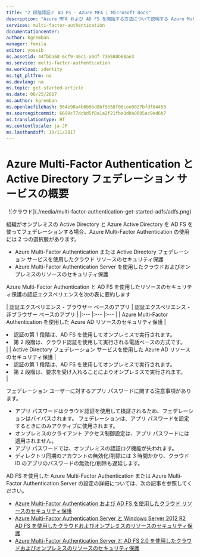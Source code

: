 ```yaml
---
title: "2 段階認証と AD FS - Azure MFA | Microsoft Docs"
description: "Azure MFA および AD FS を開始する方法について説明する Azure Multi-Factor Authentication のページです。"
services: multi-factor-authentication
documentationcenter: 
author: kgremban
manager: femila
editor: yossib
ms.assetid: 44fbba68-6cf9-46c1-a9df-736580b68ae3
ms.service: multi-factor-authentication
ms.workload: identity
ms.tgt_pltfrm: na
ms.devlang: na
ms.topic: get-started-article
ms.date: 08/25/2017
ms.author: kgremban
ms.openlocfilehash: 564e98a4b6b9bd8bf9b58f06cee0027bfdf84458
ms.sourcegitcommit: 6699c77dcbd5f8a1a2f21fba3d0a0005ac9ed6b7
ms.translationtype: HT
ms.contentlocale: ja-JP
ms.lasthandoff: 10/11/2017
---
```

# <a name="getting-started-with-azure-multi-factor-authentication-and-active-directory-federation-services"></a>Azure Multi-Factor Authentication と Active Directory フェデレーション サービスの概要
<center>![クラウド](./media/multi-factor-authentication-get-started-adfs/adfs.png)</center>

組織がオンプレミスの Active Directory と Azure Active Directory を AD FS を使ってフェデレーションする場合、Azure Multi-Factor Authentication の使用には 2 つの選択肢があります。

* Azure Multi-Factor Authentication または Active Directory フェデレーション サービスを使用したクラウド リソースのセキュリティ保護
* Azure Multi-Factor Authentication Server を使用したクラウドおよびオンプレミスのリソースのセキュリティ保護

Azure Multi-Factor Authentication と AD FS を使用したリソースのセキュリティ保護の認証エクスペリエンスを次の表に要約します

| 認証エクスペリエンス - ブラウザー ベースのアプリ | 認証エクスペリエンス - 非ブラウザー ベースのアプリ |
|:--- |:--- |:--- |
| Azure Multi-Factor Authentication を使用した Azure AD リソースのセキュリティ保護 |<li>認証の第 1 段階は、AD FS を使用してオンプレミスで実行されます。</li> <li>第 2 段階は、クラウド認証を使用して実行される電話ベースの方式です。</li> |
| Active Directory フェデレーション サービスを使用した Azure AD リソースのセキュリティ保護 |<li>認証の第 1 段階は、AD FS を使用してオンプレミスで実行されます。</li><li>第 2 段階は、要求を受け入れることによりオンプレミスで実行されます。</li> |

フェデレーション ユーザーに対するアプリ パスワードに関する注意事項があります。

* アプリ パスワードはクラウド認証を使用して検証されるため、フェデレーションはバイパスされます。 フェデレーションは、アプリ パスワードを設定するときにのみアクティブに使用されます。
* オンプレミスのクライアント アクセス制御設定は、アプリ パスワードには適用されません。
* アプリ パスワードでは、オンプレミスの認証ログ機能が失われます。
* ディレクトリ同期のアカウントの無効化/削除には 3 時間かかり、クラウド ID のアプリのパスワードの無効化/削除も遅延します。

AD FS を使用した Azure Multi-Factor Authentication または Azure Multi-Factor Authentication Server の設定の詳細については、次の記事を参照してください。

* [Azure Multi-Factor Authentication および AD FS を使用したクラウド リソースのセキュリティ保護](multi-factor-authentication-get-started-adfs-cloud.md)
* [Azure Multi-Factor Authentication Server と Windows Server 2012 R2 AD FS を使用したクラウドおよびオンプレミスのリソースのセキュリティ保護](multi-factor-authentication-get-started-adfs-w2k12.md)
* [Azure Multi-Factor Authentication Server と AD FS 2.0 を使用したクラウドおよびオンプレミスのリソースのセキュリティ保護](multi-factor-authentication-get-started-adfs-adfs2.md)
